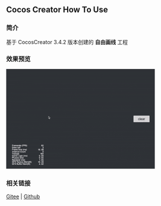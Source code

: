 ## Cocos Creator How To Use

### 简介

基于 CocosCreator 3.4.2 版本创建的 **自由画线** 工程

### 效果预览
![image](../../gif/202203/2022030414.gif)

### 相关链接
[Gitee](https://gitee.com/mirrors_cocos-creator/example-cases/tree/master/assets/cases/graphics/demo) | [Github](https://github.com/cocos-creator/example-cases/tree/master/assets/cases/graphics/demo)